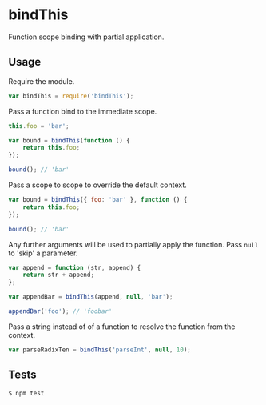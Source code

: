 # bindThis

Function scope binding with partial application.

## Usage

Require the module.

```js
var bindThis = require('bindThis');
```

Pass a function bind to the immediate scope.

```js
this.foo = 'bar';

var bound = bindThis(function () {
	return this.foo;
});

bound(); // 'bar'
```

Pass a scope to scope to override the default context.

```js
var bound = bindThis({ foo: 'bar' }, function () {
	return this.foo;
});

bound(); // 'bar'
```

Any further arguments will be used to partially apply the function. Pass `null` to 'skip' a parameter.

```js
var append = function (str, append) {
	return str + append;
};

var appendBar = bindThis(append, null, 'bar');

appendBar('foo'); // 'foobar'
```

Pass a string instead of of a function to resolve the function from the context.

```js
var parseRadixTen = bindThis('parseInt', null, 10);
```

## Tests

```bash
$ npm test
```